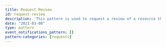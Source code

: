 ```yaml
---
title: Request Review
id: request-review
description: 'This pattern is used to request a review of a resource that is made available to the network by the `origin` system.'
date: "2021-03-08"
type: pattern
event_notifications_pattern: []
pattern-categories: [requests]
---
```


